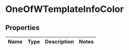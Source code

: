 # OneOfWTemplateInfoColor

## Properties
Name | Type | Description | Notes
------------ | ------------- | ------------- | -------------
